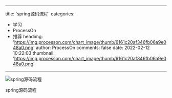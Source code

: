 
---
title: 'spring源码流程'
categories: 
 - 学习
 - ProcessOn
 - 推荐
headimg: 'https://img.processon.com/chart_image/thumb/6161c20af346fb06a9e048a0.png'
author: ProcessOn
comments: false
date: 2022-02-12 10:22:03
thumbnail: 'https://img.processon.com/chart_image/thumb/6161c20af346fb06a9e048a0.png'
---

<div>   
<img class="thumb" alt="spring源码流程" src="https://img.processon.com/chart_image/thumb/6161c20af346fb06a9e048a0.png" referrerpolicy="no-referrer">
<p>spring源码流程</p>  
</div>
            